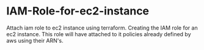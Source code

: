 # IAM-Role-for-ec2-instance
Attach iam role to ec2 instance using terraform. 
Creating the IAM role for an ec2 instance. This role will have attached to it policies already defined by aws using their ARN's.
